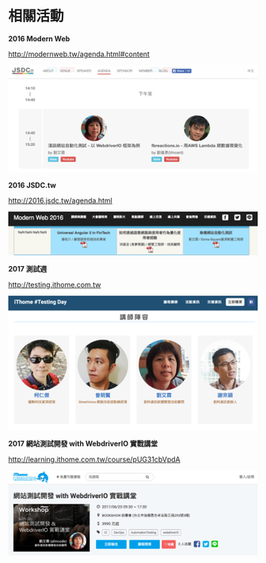 # 相關活動

**2016 Modern Web**

<http://modernweb.tw/agenda.html#content>

![](assets/JSDCTW-2016.png)

**2016 JSDC.tw**

<http://2016.jsdc.tw/agenda.html>

![](assets/Modern-Web-2016.png)

**2017 測試週**

<http://testing.ithome.com.tw>

![](assets/testing-days-2017.png)

**2017 網站測試開發 with WebdriverIO 實戰講堂**

<http://learning.ithome.com.tw/course/pUG31cbVpdA>

![](assets/webdriverio-workshop.png)